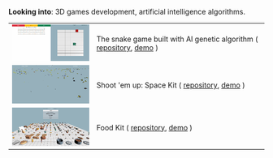 <!--
**nrsharip/nrsharip** is a ✨ _special_ ✨ repository because its `README.md` (this file) appears on your GitHub profile.

Here are some ideas to get you started:

- 🔭 I’m currently working on ...
- 🌱 I’m currently learning ...
- 👯 I’m looking to collaborate on ...
- 🤔 I’m looking for help with ...
- 💬 Ask me about ...
- 📫 How to reach me: ...
- 😄 Pronouns: ...
- ⚡ Fun fact: ...
-->

**Looking into**: 3D games development, artificial intelligence algorithms.

<table>
  <tr>
    <td width="33%">
      <a href="https://github.com/nrsharip/ai-genetic-algorithm-snake">
        <img src="https://github.com/nrsharip/ai-genetic-algorithm-snake/blob/c3fb8c518062efed7904cc91dacd2f7929313de2/docs/run-compressed.gif?raw=true">
      </a>
    </td>
    <td>
      The snake game built with AI genetic algorithm (
        <a href="https://github.com/nrsharip/ai-genetic-algorithm-snake">repository</a>, 
        <a href="https://nrsharip.github.io/ai-genetic-algorithm-snake/">demo</a>
      )
    </td>
  </tr>
  <tr>
    <td width="33%">
      <a href="https://github.com/nrsharip/threejs-shmup">
        <img src="https://github.com/nrsharip/threejs-shmup/blob/4e6d3217161e500d7b873360f78eec2e2361620c/docs/run-compressed.gif?raw=true">
      </a>
    </td>
    <td>
      Shoot 'em up: Space Kit (
        <a href="https://github.com/nrsharip/threejs-shmup">repository</a>, 
        <a href="https://nrsharip.github.io/threejs-shmup/">demo</a>
      )
    </td>
  </tr>
  <tr>
    <td width="33%">
      <a href="https://github.com/nrsharip/threejs-food-kit">
        <img src="https://github.com/nrsharip/threejs-food-kit/blob/5d9498cedad3601af796b069213a4f5044ae2525/docs/run-compressed.gif?raw=true">
      </a>
    </td>
    <td>
      Food Kit (
        <a href="https://github.com/nrsharip/threejs-food-kit">repository</a>, 
        <a href="https://nrsharip.github.io/threejs-food-kit/">demo</a>
      )
    </td>
  </tr>
</table>
